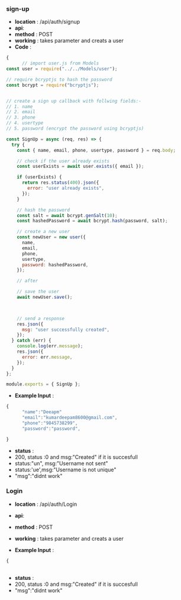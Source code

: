 ### sign-up

- **location** : /api/auth/signup
- **api**:
- **method** : POST
- **working** : takes parameter and creats a user
- **Code** : 

```jsx
{
      // import user.js from Models
const user = require("../../Models/user");

// require bcryptjs to hash the password
const bcrypt = require("bcryptjs");


// create a sign up callback with follwing fields:-
// 1. name
// 2. email
// 3. phone
// 4. usertype
// 5. password (encrypt the password using bcryptjs)

const SignUp = async (req, res) => {
  try {
    const { name, email, phone, usertype, password } = req.body;

    // check if the user already exists
    const userExists = await user.exists({ email });

    if (userExists) {
      return res.status(400).json({
        error: "user already exists",
      });
    }

    // hash the password
    const salt = await bcrypt.genSalt(10);
    const hashedPassword = await bcrypt.hash(password, salt);

    // create a new user
    const newUser = new user({
      name,
      email,
      phone,
      usertype,
      password: hashedPassword,
    });

    // after 

    // save the user
    await newUser.save();

    

    // send a response
    res.json({
      msg: "user successfully created",
    });
  } catch (err) {
    console.log(err.message);
    res.json({
      error: err.message,
    });
  }
};

module.exports = { SignUp };
```

- **Example Input** :

```jsx
{
      "name":"Deeapm"
      "email":"kumardeepam8600@gmail.com",
      "phone":"9845738299",
      "password":"password",

}
```

- **status** :
- 200, status :0 and msg:"Created" if it is succesfull
- status:"un", msg:"Username not sent"
- status:'ue',msg:"Username is not unique"
- "msg":"didnt work"

### Login

- **location** : /api/auth/Login
- **api**:
- **method** : POST
- **working** : takes parameter and creats a user

- **Example Input** :

```jsx
{
      
```

- **status** :
- 200, status :0 and msg:"Created" if it is succesfull
- "msg":"didnt work"


